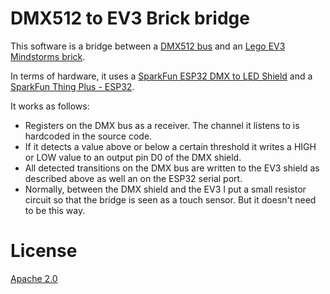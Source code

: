 
DMX512 to EV3 Brick bridge
===

This software is a bridge between a [DMX512 bus](https://en.wikipedia.org/wiki/DMX512) and an [Lego EV3 Mindstorms brick](https://en.wikipedia.org/wiki/Lego_Mindstorms_EV3).

In terms of hardware, it uses a [SparkFun ESP32 DMX to LED Shield](https://www.sparkfun.com/products/15110) and a [SparkFun Thing Plus - ESP32](https://www.sparkfun.com/products/15663).

It works as follows:

* Registers on the DMX bus as a receiver. The channel it listens to is hardcoded in the source code.
* If it detects a value above or below a certain threshold it writes a HIGH or LOW value to an output pin D0 of the DMX shield.
* All detected transitions on the DMX bus are written to the EV3 shield as described above as well an on the ESP32 serial port.
* Normally, between the DMX shield and the EV3 I put a small resistor circuit so that the bridge is seen as a touch sensor. But it doesn't need to be this way.

License
===
[Apache 2.0](LICENSE.txt)
